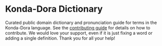 
# Konda-Dora Dictionary

Curated public domain dictionary and pronunciation guide for terms in the Konda-Dora language. See the [contributing guide](https://github.com/drumworkteam/term/blob/make/.github/contributing.md) for details on how to contribute. We would love your support, even if it is just fixing a word or adding a single definition. Thank you for all your help!